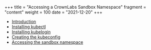 +++
title = "Accessing a CrownLabs Sandbox Namespace"
fragment = "content"
weight = 100
date = "2021-12-20"
+++


- [Introduction](#introduction)
- [Installing kubectl](#installing-kubectl)
- [Installing kubelogin](#installing-kubelogin)
- [Creating the kubeconfig](#creating-the-kubeconfig)
- [Accessing the sandbox namespace](#accessing-the-sandbox-namespace)
